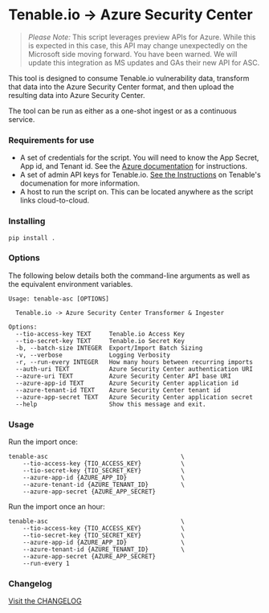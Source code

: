 # Tenable.io -> Azure Security Center

> *Please Note:*  This script leverages preview APIs for Azure.
>               While this is expected in this case, this API may change
>               unexpectedly on the Microsoft side moving forward.  You have been warned.
>               We will update this integration as MS updates and GAs their new API for ASC. 

This tool is designed to consume Tenable.io vulnerability data,
transform that data into the Azure Security Center format, and then
upload the resulting data into Azure Security Center.

The tool can be run as either as a one-shot ingest or as a continuous service.

### Requirements for use

* A set of credentials for the script.  You will need to know the App Secret,
  App id, and Tenant id.  See the [Azure documentation][asc_keys] for
  instructions.
* A set of admin API keys for Tenable.io.  [See the Instructions][tio_keys] on
  Tenable's documenation for more information.
* A host to run the script on.  This can be located anywhere as the script links
  cloud-to-cloud.


### Installing
```shell
pip install .
```

### Options
The following below details both the command-line arguments as well as the
equivalent environment variables.

```
Usage: tenable-asc [OPTIONS]

  Tenable.io -> Azure Security Center Transformer & Ingester

Options:
  --tio-access-key TEXT     Tenable.io Access Key
  --tio-secret-key TEXT     Tenable.io Secret Key
  -b, --batch-size INTEGER  Export/Import Batch Sizing
  -v, --verbose             Logging Verbosity
  -r, --run-every INTEGER   How many hours between recurring imports
  --auth-uri TEXT           Azure Security Center authentication URI
  --azure-uri TEXT          Azure Security Center API base URI
  --azure-app-id TEXT       Azure Security Center application id
  --azure-tenant-id TEXT    Azure Security Center tenant id
  --azure-app-secret TEXT   Azure Security Center application secret
  --help                    Show this message and exit.
```

### Usage

Run the import once:

```
tenable-asc                                     \
    --tio-access-key {TIO_ACCESS_KEY}           \
    --tio-secret-key {TIO_SECRET_KEY}           \
    --azure-app-id {AZURE_APP_ID}               \
    --azure-tenant-id {AZURE_TENANT_ID}         \
    --azure-app-secret {AZURE_APP_SECRET}
```

Run the import once an hour:

```
tenable-asc                                     \
    --tio-access-key {TIO_ACCESS_KEY}           \
    --tio-secret-key {TIO_SECRET_KEY}           \
    --azure-app-id {AZURE_APP_ID}               \
    --azure-tenant-id {AZURE_TENANT_ID}         \
    --azure-app-secret {AZURE_APP_SECRET}
    --run-every 1
```

### Changelog
[Visit the CHANGELOG](CHANGELOG.md)

[tio_keys]: https://docs.tenable.com/cloud/Content/Settings/GenerateAPIKey.htm
[asc_keys]: https://docs.microsoft.com/en-us/azure/active-directory/develop/howto-create-service-principal-portal
